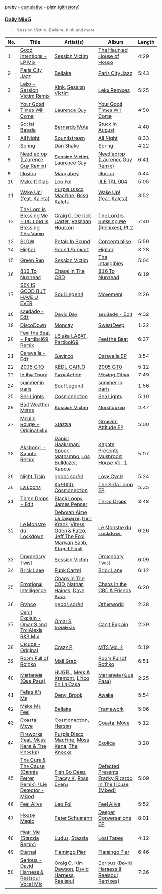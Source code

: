 pretty - [cumulative](/playlists/cumulative/Daily%20Mix%205.md) - [plain](/playlists/plain/37i9dQZF1E36TO0q54WsJv) ([githistory](https://github.githistory.xyz/vitokorn/spotify-playlist-archive/blob/master/playlists/plain/37i9dQZF1E36TO0q54WsJv))

### [Daily Mix 5](https://open.spotify.com/playlist/37i9dQZF1E36TO0q54WsJv)

> Session Victim, Bellaire, Kink and more

| No. | Title | Artist(s) | Album | Length |
|---|---|---|---|---|
| 1 | [Good Intentions - LP Mix](https://open.spotify.com/track/1MLEgLIn8xJelIAAJTcmgc) | [Session Victim](https://open.spotify.com/artist/4Hl6TEQAFgH0XrZq4f8okX) | [The Haunted House of House](https://open.spotify.com/album/2F0NkwRHdlAjnMIiYbjF1n) | 4:29 |
| 2 | [Paris City Jazz](https://open.spotify.com/track/2HTzzn4hP4PHlX2nLotWF4) | [Bellaire](https://open.spotify.com/artist/6yeeXqk3RxV7l5DxmlXMnw) | [Paris City Jazz](https://open.spotify.com/album/74oUF61TEC97Wbh4y3YsPS) | 5:43 |
| 3 | [Leko - Session Victim Remix](https://open.spotify.com/track/18nGprzEucUO4FF768lLhe) | [Kink](https://open.spotify.com/artist/6yCdWsTDt4Dmb5GMZd5QLb), [Session Victim](https://open.spotify.com/artist/4Hl6TEQAFgH0XrZq4f8okX) | [Leko Remixes](https://open.spotify.com/album/2c1dSyxxTwetuIYUfWky09) | 5:25 |
| 4 | [Your Good Times Will Come](https://open.spotify.com/track/3g5oI7fJYh9NaQMQ5x4ItH) | [Laurence Guy](https://open.spotify.com/artist/1PTEiCpkzNkLNgMi1LL8JR) | [Your Good Times Will Come](https://open.spotify.com/album/1ZhTIMvd5OlrytEfwekpUR) | 4:50 |
| 5 | [Social Balada](https://open.spotify.com/track/7kqU7n3fTkGKrKAVNLjKSL) | [Bernardo Mota](https://open.spotify.com/artist/2mZVPsZy2qPDbHmMCrIpSD) | [Stuck In August](https://open.spotify.com/album/42icHwuB1DTgv7NtGMfWje) | 4:40 |
| 6 | [All Night](https://open.spotify.com/track/5aUmuq6558VklXn7ccDEgs) | [Soundstream](https://open.spotify.com/artist/06Bb7O2LqLNb7kRayt2tfV) | [All Night](https://open.spotify.com/album/68NuE55yBJanWp9SVwns6B) | 8:33 |
| 7 | [Spring](https://open.spotify.com/track/1yD1YZMizn5MnINHhN4Hwr) | [Dan Shake](https://open.spotify.com/artist/7wxLYZxFPf1HWPIaGesxAg) | [Spring](https://open.spotify.com/album/0xHQKa8pDmELqR2fOd3y31) | 4:22 |
| 8 | [Needledrop (Laurence Guy Remix)](https://open.spotify.com/track/6ma2FjSy6QL30nzrSY7dx4) | [Session Victim](https://open.spotify.com/artist/4Hl6TEQAFgH0XrZq4f8okX), [Laurence Guy](https://open.spotify.com/artist/1PTEiCpkzNkLNgMi1LL8JR) | [Needledrop (Laurence Guy Remix)](https://open.spotify.com/album/4rD5ztJdRsqW55lxPJ68Iq) | 6:41 |
| 9 | [Illusion](https://open.spotify.com/track/2hDnhOt4pn1uEP1N4YQUT6) | [Mangabey](https://open.spotify.com/artist/0IySrk0S2gbAoxaYyPHEZD) | [Illusion](https://open.spotify.com/album/2Li9ODcatpUeJ9S3DZHWD9) | 5:44 |
| 10 | [Make It Clap](https://open.spotify.com/track/70H1GmPqtgYiU24fTRZ628) | [Leo Pol](https://open.spotify.com/artist/2PBE0KQEqT34oYjjFyI9Mz) | [IILE TAL 004](https://open.spotify.com/album/2qRbsxT5mOl6WdpZvqz86k) | 5:05 |
| 11 | [Wake Up! (feat. Kaleta)](https://open.spotify.com/track/7sMYJtxTHZKCDr48rAoA4J) | [Purple Disco Machine](https://open.spotify.com/artist/2WBJQGf1bT1kxuoqziH5g4), [Bosq](https://open.spotify.com/artist/2tpbLTmBZZcGvcCHX6uw1U), [Kaleta](https://open.spotify.com/artist/1nvtmWdce9bvVkKAZ5g46m) | [Wake Up! (feat. Kaleta)](https://open.spotify.com/album/3tTRLML0NouWERt09k2Whv) | 3:52 |
| 12 | [The Lord Is Blessing Me - DC Lord Is Blessing This Vamp](https://open.spotify.com/track/0EWZ4baX5SVqkOZaCyxNM0) | [Craig C](https://open.spotify.com/artist/6CtCL66BRNFWVVimrOH2Mk), [Derrick Carter](https://open.spotify.com/artist/3XwBizyFmbCCUFcdcsvMmm), [Rashaan Houston](https://open.spotify.com/artist/7db2qNdVJcl8O0uSB5V2do) | [The Lord Is Blessing Me (Remixes), Pt.2](https://open.spotify.com/album/7xEzWmXZfDlo16FYlNoXZW) | 7:40 |
| 13 | [SLOW](https://open.spotify.com/track/1nrz3tQklw9eY3ZUUwbQlr) | [Petals In Sound](https://open.spotify.com/artist/6uGr8XwjTRojCmWuHhOgxa) | [Conceptualise](https://open.spotify.com/album/2yRPWXC7Rjf5GQOehIGLMI) | 5:59 |
| 14 | [Higher](https://open.spotify.com/track/5ju2w8RfI79r2fE3nTOXDK) | [Sound Support](https://open.spotify.com/artist/4m837NfydgrNAAeZJHFpxn) | [Higher](https://open.spotify.com/album/7Hw5AFpacyOqZ208oWRUJY) | 3:28 |
| 15 | [Green Run](https://open.spotify.com/track/7DhxrgDLMpkZmKDSjBO5sE) | [Session Victim](https://open.spotify.com/artist/4Hl6TEQAFgH0XrZq4f8okX) | [The Intangibles](https://open.spotify.com/album/6dBEXG8Jn4TbR8VS8hna3N) | 5:04 |
| 16 | [816 To Nunhead](https://open.spotify.com/track/1gQnv7ua7EzxApdD8UV07p) | [Chaos In The CBD](https://open.spotify.com/artist/0QOQc6jEsPX5Y45TV0hXQy) | [816 To Nunhead](https://open.spotify.com/album/1OKJNHif5s5NzcScX4ac44) | 6:19 |
| 17 | [SEX IS GOOD BUT HAVE U EVER](https://open.spotify.com/track/3Q90SwsnNZDTTG0gqZxTaU) | [Soul Legend](https://open.spotify.com/artist/55KBAeJzZBcJ5AhPW5OOpy) | [Movement](https://open.spotify.com/album/612PCusXpFlpdlg3sLupIA) | 2:26 |
| 18 | [saudade - Edit](https://open.spotify.com/track/3ecmX9cdy5NKeoE4GwLoV3) | [David Bay](https://open.spotify.com/artist/5yHK7mClF5i8Jabk8IKISo) | [saudade - Edit](https://open.spotify.com/album/71QyRx58NvssqPyzBQq9B3) | 4:32 |
| 19 | [DiscoDown](https://open.spotify.com/track/0DTxgSgRiAQLB6CmHhDxvM) | [Monday](https://open.spotify.com/artist/1soSXXmIwrAqFawHfH4ehW) | [SweatDeep](https://open.spotify.com/album/5gF3NNJwpx9F73SR4L7A4m) | 1:22 |
| 20 | [Feel the Beat - Partiboi69 Remix](https://open.spotify.com/track/2wNEBBr52TumYRmtYH1ocC) | [LB aka LABAT](https://open.spotify.com/artist/02fHczhlgEBCCjzjsNvJAh), [Partiboi69](https://open.spotify.com/artist/0CutULGVZ24wOr1HHYoEOL) | [Feel the Beat](https://open.spotify.com/album/4izfgFschtwTedFJH5b4rO) | 6:37 |
| 21 | [Caravella - Edit](https://open.spotify.com/track/1TBavLg9YG4aAAzeBsWcp8) | [Gavinco](https://open.spotify.com/artist/7dUeQwfHuOEQGH5PbksGf6) | [Caravella EP](https://open.spotify.com/album/63MIcbPnjddJldEfsKV5Uv) | 3:54 |
| 22 | [2005 GTO](https://open.spotify.com/track/6RwdZ8qMMw6ouaCdUdWqBl) | [KÉDU CARLÖ](https://open.spotify.com/artist/5FdNimxRznD7ZK6LR5VTJC) | [2005 GTO](https://open.spotify.com/album/0o5GHbOn51VhInkEnyphOH) | 5:12 |
| 23 | [In the Trees](https://open.spotify.com/track/0TvBSUDp7hcGyzw2ml5MGl) | [Faze Action](https://open.spotify.com/artist/1MMEHyxVfd0Pv4PEHynX9k) | [Moving Cities](https://open.spotify.com/album/0zc4Mn83xWxX8jjPx6gVD6) | 7:49 |
| 24 | [summer in paris](https://open.spotify.com/track/3IXz22aGggxgho1EVr4Inm) | [Soul Legend](https://open.spotify.com/artist/55KBAeJzZBcJ5AhPW5OOpy) | [summer in paris](https://open.spotify.com/album/7do3Z8bMWbyXeT8wd2ht4S) | 1:56 |
| 25 | [Sea Lights](https://open.spotify.com/track/0n9CoNQCYvMbQBfF20W4M9) | [Cosmonection](https://open.spotify.com/artist/752ZwPUx0lcLZyxgSQTL3D) | [Sea Lights](https://open.spotify.com/album/2MyHFy5kWYm8gkbwte6isV) | 5:10 |
| 26 | [Bad Weather Mates](https://open.spotify.com/track/23cRw4Pyt2rJQznlFEnPGs) | [Session Victim](https://open.spotify.com/artist/4Hl6TEQAFgH0XrZq4f8okX) | [Needledrop](https://open.spotify.com/album/0KynfLw1af32baSTI7UO6z) | 2:47 |
| 27 | [Moulin Rouge - Original Mix](https://open.spotify.com/track/1INvHCixv1JsOQhXuiWKFT) | [Stazzia](https://open.spotify.com/artist/17TOgS3UEH2wza058lRCQy) | [Groovin' Attitude EP](https://open.spotify.com/album/5jviDuz9FZI7HuifpFlL9B) | 5:00 |
| 28 | [Akabongi - Kapote Remix](https://open.spotify.com/track/1JANcowf79z8sMLaOPb3fz) | [Daniel Haaksman](https://open.spotify.com/artist/7w5ZA1uFcsyDEi2ndiPL8r), [Spoek Mathambo](https://open.spotify.com/artist/3qw0OXlLhqI78xEWw9Ys8O), [Los Bulldozer](https://open.spotify.com/artist/43lNvN1nrrANbdT17fTz7x), [Kapote](https://open.spotify.com/artist/3sySIHNL0hqR7eOlm3LNTH) | [Kapote Presents Mushroom House Vol. 1](https://open.spotify.com/album/3hzG4AxkYVRhJ18PSVf5TN) | 5:07 |
| 29 | [Night Train](https://open.spotify.com/track/4hMHAnXSPdJKKfH7B1lefi) | [geods sorèd](https://open.spotify.com/artist/3yq3xSfD0oy9BH1QZACETw) | [Love Cycle](https://open.spotify.com/album/2GdbVGlOeRUJ4KXXrGl16N) | 5:24 |
| 30 | [La Locha](https://open.spotify.com/track/5kGU5Wz9ufeeqHZViZmoEp) | [Kx9000](https://open.spotify.com/artist/3HVmCZTPQmaMi5GH0mPj4J), [Cosmonection](https://open.spotify.com/artist/752ZwPUx0lcLZyxgSQTL3D) | [The Sofa Lamp EP](https://open.spotify.com/album/5A2NLYYSr5d34q7nuTLEvT) | 5:35 |
| 31 | [Three Drops - Edit](https://open.spotify.com/track/0Vcx2jJ0SggiTQvwD6w57c) | [Black Loops](https://open.spotify.com/artist/6AwGe2F49hD3ANXvmOwqQB), [James Pepper](https://open.spotify.com/artist/3usMrH8kRUz3jwus6okBOy) | [Three Drops](https://open.spotify.com/album/0vLxUesB1aRM7Di61UPqXb) | 3:48 |
| 32 | [Le Monstre du Lockdown](https://open.spotify.com/track/6jT6jtD4wcOMiJBRWanKTc) | [Deborah Aime La Bagarre](https://open.spotify.com/artist/6jZ18ATjOFUAgDXX3H9x5w), [Herr Krank](https://open.spotify.com/artist/6867qRW4fPy1KtxyeBIKkl), [Vitess](https://open.spotify.com/artist/5DIVjY3STr8n4tEoN0dmui), [Oden & Fatzo](https://open.spotify.com/artist/2YEnrpAWWaNRFumgde1lLH), [Jeff The Fool](https://open.spotify.com/artist/6ecEpamJKkgb4604pUpCTp), [Marwan Sabb](https://open.spotify.com/artist/4D3hA2Lltb14sEfNkSQOEw), [Stupid Flash](https://open.spotify.com/artist/6znD6BiFScMZLxzA9OfsUa) | [Le Monstre du Lockdown](https://open.spotify.com/album/1iMhRPxThkJJhqCVoAOaD0) | 6:26 |
| 33 | [Dromedary Twist](https://open.spotify.com/track/5MfKKuC9XnxxSJYcbEC205) | [Session Victim](https://open.spotify.com/artist/4Hl6TEQAFgH0XrZq4f8okX) | [Dromedary Twist](https://open.spotify.com/album/0p25gsEFsPMCDeyWzngtPF) | 6:09 |
| 34 | [Brick Lane](https://open.spotify.com/track/6YSKCz3wvwfRkccFH3AyxG) | [Funk Cartel](https://open.spotify.com/artist/5CTZ9x42i9fZmlzm3AEyX0) | [Brick Lane](https://open.spotify.com/album/5rjGJT7RQ1DC1wK2CFjkSk) | 6:12 |
| 35 | [Emotional Intelligence](https://open.spotify.com/track/3yMYs3jJdAPxMgqb0CYZUG) | [Chaos In The CBD](https://open.spotify.com/artist/0QOQc6jEsPX5Y45TV0hXQy), [Nathan Haines](https://open.spotify.com/artist/0nswuaAPTwnY9EBFPExHYy), [Dave Koor](https://open.spotify.com/artist/7bWbTT6EfOWbzRmBCSGUhq) | [Chaos in the CBD & Friends](https://open.spotify.com/album/52gDijfKDkvRQiqtSmWiq8) | 6:20 |
| 36 | [France](https://open.spotify.com/track/6Ubg4PtqnILt1jmKBK1bgb) | [geods sorèd](https://open.spotify.com/artist/3yq3xSfD0oy9BH1QZACETw) | [Otherworld](https://open.spotify.com/album/4Gkh6Vt8KcTOy5RtPEJSao) | 2:38 |
| 37 | [Can't Explain - Omar S and TroiAlexis R&B Mix](https://open.spotify.com/track/0LqGUxY5xrFwWFR4SoN1Hx) | [Omar S](https://open.spotify.com/artist/3BvWiyLcyLMoOIm2U8HepI), [troialexis](https://open.spotify.com/artist/16XEJZ7uA84ThRiSKGNPGZ) | [Can't Explain](https://open.spotify.com/album/0g8GCl7mzbVlYxxp8RCELW) | 2:39 |
| 38 | [Clouds - Original](https://open.spotify.com/track/2XCCYkgwliIGDqG2rsrILw) | [Crazy P](https://open.spotify.com/artist/6jOz2B9qeID4dLP1o8bFGf) | [MTS Vol. 2](https://open.spotify.com/album/4kp3NRVgL2A9IfNz5wVfyE) | 5:19 |
| 39 | [Room Full of Rothko](https://open.spotify.com/track/2LJiw69NLNuwimnzGS5uIS) | [Mall Grab](https://open.spotify.com/artist/7yF6JnFPDzgml2Ytkyl5D7) | [Room Full of Rothko](https://open.spotify.com/album/5KiNcxGYiy0y3akOSQcHdT) | 6:51 |
| 40 | [Marianela (Que Pasa)](https://open.spotify.com/track/5bZjb7xKqLqa58QiUBcVvl) | [HUGEL](https://open.spotify.com/artist/5PlfkPxwCpRRWQJBxCa0By), [Merk & Kremont](https://open.spotify.com/artist/5rRcnWrevHgbuWjl7Lhft7), [Lirico En La Casa](https://open.spotify.com/artist/1Vr7DTbtTpOp4tn4hAGOYo) | [Marianela (Que Pasa)](https://open.spotify.com/album/5As1VmPUMn4HIgYSbFD6l0) | 2:25 |
| 41 | [Fellas It's Me](https://open.spotify.com/track/3MfyP39MwYZoZaIla95b40) | [Denyl Brook](https://open.spotify.com/artist/6CN58XeXyI4v5FFMiltnHa) | [Awake](https://open.spotify.com/album/4a4ZLP8qjiTPDoxQ1Lbbuc) | 5:54 |
| 42 | [Make Me Feel](https://open.spotify.com/track/5P4etNRNeYeTVKnexUtnMS) | [Bellaire](https://open.spotify.com/artist/6yeeXqk3RxV7l5DxmlXMnw) | [Framework](https://open.spotify.com/album/2bpKwcwnd655FKKRvfKp7E) | 5:06 |
| 43 | [Coastal Move](https://open.spotify.com/track/7oGrGUdu3yjPp2GDW01WwT) | [Cosmonection](https://open.spotify.com/artist/752ZwPUx0lcLZyxgSQTL3D), [Herson](https://open.spotify.com/artist/3U4uAcRLt83trGf62F8B4d) | [Coastal Move](https://open.spotify.com/album/5ISTPgjOX2D9pD7wBdYcjf) | 5:12 |
| 44 | [Fireworks (feat. Moss Kena & The Knocks)](https://open.spotify.com/track/154YAkNQuFHLV3LbP7gP1f) | [Purple Disco Machine](https://open.spotify.com/artist/2WBJQGf1bT1kxuoqziH5g4), [Moss Kena](https://open.spotify.com/artist/2u6jNcpusijFS6ZzuWRwMv), [The Knocks](https://open.spotify.com/artist/2x7EATekOPhFGRx3syMGEC) | [Exotica](https://open.spotify.com/album/4LIWp0dSuFmtNJrxdegyOG) | 3:20 |
| 45 | [The Cure & The Cause (Dennis Ferrer Remix) / Lie Detector - Mixed](https://open.spotify.com/track/2vo4GuhAwRrr6CYKZN0Lz7) | [Fish Go Deep](https://open.spotify.com/artist/0fOlkKkWVb6gOtwUXL2i0y), [Tracey K](https://open.spotify.com/artist/2RG9WXLhvCaeGE3gFaAAZg), [Ross Evans](https://open.spotify.com/artist/2BrHRNyq2sr6z7NYOlqf61) | [Defected Presents Franky Rizardo In The House (Mixed)](https://open.spotify.com/album/2P9TuFhuET8q8MNmWAdT2g) | 5:09 |
| 46 | [Feel Alive](https://open.spotify.com/track/3pF7zYKSX6dYlugB1yw6mU) | [Leo Pol](https://open.spotify.com/artist/2PBE0KQEqT34oYjjFyI9Mz) | [Feel Alive](https://open.spotify.com/album/4WKrsxINApR0fX8fpWQgaM) | 5:52 |
| 47 | [House Magic](https://open.spotify.com/track/1wYVHbd2iJ5Z99yTxVmFyY) | [Peter Schumann](https://open.spotify.com/artist/53xUjVBCaTHEXSrFFnup3I) | [Deeper Conversations EP](https://open.spotify.com/album/4qubW0lYGdGpUwpCqlShpR) | 8:01 |
| 48 | [Hear Me (Stazzia Remix)](https://open.spotify.com/track/6cpTlAaHWomkqPXmLbmBSK) | [Ludua](https://open.spotify.com/artist/1LOlfr14i7h3YNCrVWD7ww), [Stazzia](https://open.spotify.com/artist/17TOgS3UEH2wza058lRCQy) | [Lost Tapes](https://open.spotify.com/album/1NNwpge36GQjWmXnQfmNME) | 4:12 |
| 49 | [Eternal](https://open.spotify.com/track/2pUGor2p4Ev2tTGdWZC43G) | [Flamingo Pier](https://open.spotify.com/artist/0gWNgpI1v73a7BEbi39wt8) | [Flamingo Pier](https://open.spotify.com/album/2i9IwTZq9wP4XwKCMRfOmt) | 6:46 |
| 50 | [Serious - David Harness & Reelsoul Vocal Mix](https://open.spotify.com/track/3VYO7IgCDlAfGvqFZh3Q85) | [Craig C](https://open.spotify.com/artist/6CtCL66BRNFWVVimrOH2Mk), [Kim Dawson](https://open.spotify.com/artist/2pm78OlCPfYj9Ln9vm4Iug), [David Harness](https://open.spotify.com/artist/4tuWqTLs5xin97nbNcVHV6), [Reelsoul](https://open.spotify.com/artist/2BrpHfecMN0szTiQ0H0sWE) | [Serious (David Harness & Reelsoul Remixes)](https://open.spotify.com/album/45pwc0QhDGu4Gbu3ntiqRB) | 7:36 |